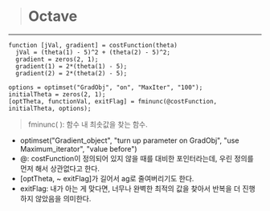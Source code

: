 > # Octave

---

```theta is 2-rows vector
function [jVal, gradient] = costFunction(theta)
  jVal = (theta(1) - 5)^2 + (theta(2) - 5)^2;
  gradient = zeros(2, 1);
  gradient(1) = 2*(theta(1) - 5);
  gradient(2) = 2*(theta(2) - 5);
```

```
options = optimset("GradObj", "on", "MaxIter", "100");
initialTheta = zeros(2, 1);
[optTheta, functionVal, exitFlag] = fminunc(@costFunction, initialTheta, options);
```

> fminunc( ): 함수 내 최솟값을 찾는 함수.

- optimset("Gradient_object", "turn up parameter on GradObj", "use Maximum_iterator", "value before")
- @: costFunction이 정의되어 있지 않을 때를 대비한 포인터라는데, 우린 정의를 먼저 해서 상관없다고 한다.
- [optTheta, ~ exitFlag]가 길어서 ag로 줄여버리기도 한다.
- exitFlag: 내가 아는 게 맞다면, 너무나 완벽한 최적의 값을 찾아서 반복을 더 진행하지 않았음을 의미한다.
